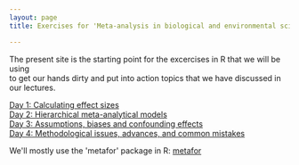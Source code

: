 ```yaml
---
layout: page
title: Exercises for 'Meta-analysis in biological and environmental sciences'

---
```


The present site is the starting point for the excercises in R that we will be using  
to get our hands dirty and put into action topics that we have discussed in our lectures.  

[Day 1: Calculating effect sizes](pages/Day1.html)  
[Day 2: Hierarchical meta-analytical models](pages/Day2.html)  
[Day 3: Assumptions, biases and confounding effects](pages/Day3.html)  
[Day 4: Methodological issues, advances, and common mistakes](pages/Day4.html)  

We'll mostly use the 'metafor' package in R: [metafor](http://www.metafor-project.org/doku.php)  
